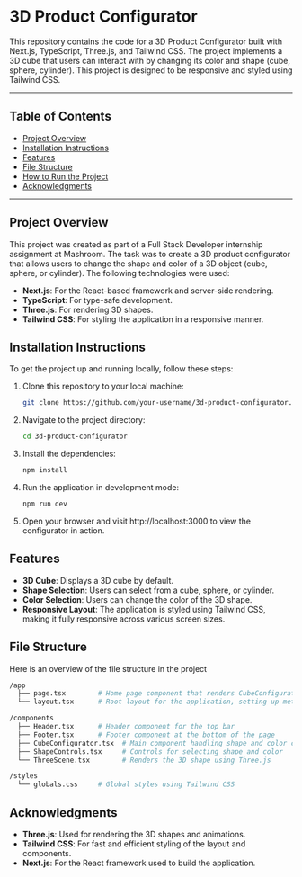 # 3D Product Configurator

This repository contains the code for a 3D Product Configurator built with Next.js, TypeScript, Three.js, and Tailwind CSS. The project implements a 3D cube that users can interact with by changing its color and shape (cube, sphere, cylinder). This project is designed to be responsive and styled using Tailwind CSS.

---

## Table of Contents

- [Project Overview](#project-overview)
- [Installation Instructions](#installation-instructions)
- [Features](#features)
- [File Structure](#file-structure)
- [How to Run the Project](#how-to-run-the-project)
- [Acknowledgments](#acknowledgments)

---

## Project Overview

This project was created as part of a Full Stack Developer internship assignment at Mashroom. The task was to create a 3D product configurator that allows users to change the shape and color of a 3D object (cube, sphere, or cylinder). The following technologies were used:

- **Next.js**: For the React-based framework and server-side rendering.
- **TypeScript**: For type-safe development.
- **Three.js**: For rendering 3D shapes.
- **Tailwind CSS**: For styling the application in a responsive manner.

## Installation Instructions

To get the project up and running locally, follow these steps:

1. Clone this repository to your local machine:
   ```bash
   git clone https://github.com/your-username/3d-product-configurator.git
   ```
2. Navigate to the project directory:
   ```bash
   cd 3d-product-configurator
   ```
3. Install the dependencies:
   ```bash
   npm install
   ```
4. Run the application in development mode:
   ```bash
   npm run dev
   ```
5. Open your browser and visit http://localhost:3000 to view the configurator in action.

## Features

* **3D Cube**: Displays a 3D cube by default.
* **Shape Selection**: Users can select from a cube, sphere, or cylinder.
* **Color Selection**: Users can change the color of the 3D shape.
* **Responsive Layout**: The application is styled using Tailwind CSS, making it fully responsive across various screen sizes.

## File Structure

Here is an overview of the file structure in the project
```bash
/app
  ├── page.tsx        # Home page component that renders CubeConfigurator
  └── layout.tsx      # Root layout for the application, setting up metadata and global styles

/components
  ├── Header.tsx      # Header component for the top bar
  ├── Footer.tsx      # Footer component at the bottom of the page
  ├── CubeConfigurator.tsx  # Main component handling shape and color changes
  ├── ShapeControls.tsx     # Controls for selecting shape and color
  └── ThreeScene.tsx        # Renders the 3D shape using Three.js

/styles
  └── globals.css     # Global styles using Tailwind CSS
```

## Acknowledgments

* **Three.js**: Used for rendering the 3D shapes and animations.
* **Tailwind CSS**: For fast and efficient styling of the layout and components.
* **Next.js**: For the React framework used to build the application.

   
